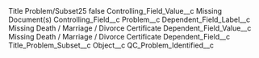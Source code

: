 <?xml version="1.0" encoding="UTF-8"?>
<CustomMetadata xmlns="http://soap.sforce.com/2006/04/metadata" xmlns:xsi="http://www.w3.org/2001/XMLSchema-instance" xmlns:xsd="http://www.w3.org/2001/XMLSchema">
    <label>Title Problem/Subset25</label>
    <protected>false</protected>
    <values>
        <field>Controlling_Field_Value__c</field>
        <value xsi:type="xsd:string">Missing Document(s)</value>
    </values>
    <values>
        <field>Controlling_Field__c</field>
        <value xsi:type="xsd:string">Problem__c</value>
    </values>
    <values>
        <field>Dependent_Field_Label__c</field>
        <value xsi:type="xsd:string">Missing Death / Marriage / Divorce Certificate</value>
    </values>
    <values>
        <field>Dependent_Field_Value__c</field>
        <value xsi:type="xsd:string">Missing Death / Marriage / Divorce Certificate</value>
    </values>
    <values>
        <field>Dependent_Field__c</field>
        <value xsi:type="xsd:string">Title_Problem_Subset__c</value>
    </values>
    <values>
        <field>Object__c</field>
        <value xsi:type="xsd:string">QC_Problem_Identified__c</value>
    </values>
</CustomMetadata>
